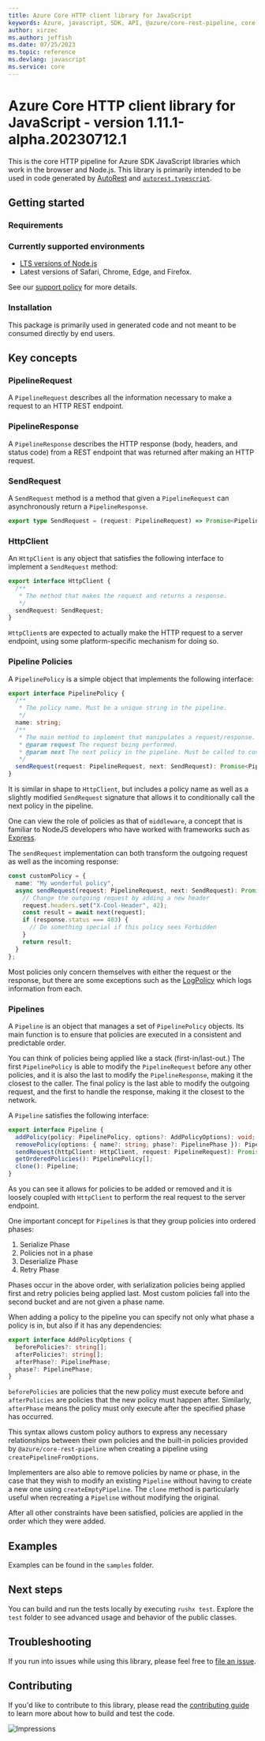 ```yaml
---
title: Azure Core HTTP client library for JavaScript
keywords: Azure, javascript, SDK, API, @azure/core-rest-pipeline, core
author: xirzec
ms.author: jeffish
ms.date: 07/25/2023
ms.topic: reference
ms.devlang: javascript
ms.service: core
---
```

# Azure Core HTTP client library for JavaScript - version 1.11.1-alpha.20230712.1 


This is the core HTTP pipeline for Azure SDK JavaScript libraries which work in the browser and Node.js. This library is primarily intended to be used in code generated by [AutoRest](https://github.com/Azure/Autorest) and [`autorest.typescript`](https://github.com/Azure/autorest.typescript).

## Getting started

### Requirements

### Currently supported environments

- [LTS versions of Node.js](https://github.com/nodejs/release#release-schedule)
- Latest versions of Safari, Chrome, Edge, and Firefox.

See our [support policy](https://github.com/Azure/azure-sdk-for-js/blob/main/SUPPORT.md) for more details.

### Installation

This package is primarily used in generated code and not meant to be consumed directly by end users.

## Key concepts

### PipelineRequest

A `PipelineRequest` describes all the information necessary to make a request to an HTTP REST endpoint.

### PipelineResponse

A `PipelineResponse` describes the HTTP response (body, headers, and status code) from a REST endpoint that was returned after making an HTTP request.

### SendRequest

A `SendRequest` method is a method that given a `PipelineRequest` can asynchronously return a `PipelineResponse`.

```ts
export type SendRequest = (request: PipelineRequest) => Promise<PipelineResponse>;
```

### HttpClient

An `HttpClient` is any object that satisfies the following interface to implement a `SendRequest` method:

```ts
export interface HttpClient {
  /**
   * The method that makes the request and returns a response.
   */
  sendRequest: SendRequest;
}
```

`HttpClient`s are expected to actually make the HTTP request to a server endpoint, using some platform-specific mechanism for doing so.

### Pipeline Policies

A `PipelinePolicy` is a simple object that implements the following interface:

```ts
export interface PipelinePolicy {
  /**
   * The policy name. Must be a unique string in the pipeline.
   */
  name: string;
  /**
   * The main method to implement that manipulates a request/response.
   * @param request The request being performed.
   * @param next The next policy in the pipeline. Must be called to continue the pipeline.
   */
  sendRequest(request: PipelineRequest, next: SendRequest): Promise<PipelineResponse>;
}
```

It is similar in shape to `HttpClient`, but includes a policy name as well as a slightly modified `SendRequest` signature that allows it to conditionally call the next policy in the pipeline.

One can view the role of policies as that of `middleware`, a concept that is familiar to NodeJS developers who have worked with frameworks such as [Express](https://expressjs.com/).

The `sendRequest` implementation can both transform the outgoing request as well as the incoming response:

```ts
const customPolicy = {
  name: "My wonderful policy",
  async sendRequest(request: PipelineRequest, next: SendRequest): Promise<PipelineResponse> {
    // Change the outgoing request by adding a new header
    request.headers.set("X-Cool-Header", 42);
    const result = await next(request);
    if (response.status === 403) {
      // Do something special if this policy sees Forbidden
    }
    return result;
  }
};
```

Most policies only concern themselves with either the request or the response, but there are some exceptions such as the [LogPolicy](https://github.com/Azure/azure-sdk-for-js/blob/main/sdk/core/core-rest-pipeline/src/policies/logPolicy.ts) which logs information from each.

### Pipelines

A `Pipeline` is an object that manages a set of `PipelinePolicy` objects. Its main function is to ensure that policies are executed in a consistent and predictable order.

You can think of policies being applied like a stack (first-in/last-out.) The first `PipelinePolicy` is able to modify the `PipelineRequest` before any other policies, and it is also the last to modify the `PipelineResponse`, making it the closest to the caller. The final policy is the last able to modify the outgoing request, and the first to handle the response, making it the closest to the network.

A `Pipeline` satisfies the following interface:

```ts
export interface Pipeline {
  addPolicy(policy: PipelinePolicy, options?: AddPolicyOptions): void;
  removePolicy(options: { name?: string; phase?: PipelinePhase }): PipelinePolicy[];
  sendRequest(httpClient: HttpClient, request: PipelineRequest): Promise<PipelineResponse>;
  getOrderedPolicies(): PipelinePolicy[];
  clone(): Pipeline;
}
```

As you can see it allows for policies to be added or removed and it is loosely coupled with `HttpClient` to perform the real request to the server endpoint.

One important concept for `Pipeline`s is that they group policies into ordered phases:

1. Serialize Phase
2. Policies not in a phase
3. Deserialize Phase
4. Retry Phase

Phases occur in the above order, with serialization policies being applied first and retry policies being applied last. Most custom policies fall into the second bucket and are not given a phase name.

When adding a policy to the pipeline you can specify not only what phase a policy is in, but also if it has any dependencies:

```ts
export interface AddPolicyOptions {
  beforePolicies?: string[];
  afterPolicies?: string[];
  afterPhase?: PipelinePhase;
  phase?: PipelinePhase;
}
```

`beforePolicies` are policies that the new policy must execute before and `afterPolicies` are policies that the new policy must happen after. Similarly, `afterPhase` means the policy must only execute after the specified phase has occurred.

This syntax allows custom policy authors to express any necessary relationships between their own policies and the built-in policies provided by `@azure/core-rest-pipeline` when creating a pipeline using `createPipelineFromOptions`.

Implementers are also able to remove policies by name or phase, in the case that they wish to modify an existing `Pipeline` without having to create a new one using `createEmptyPipeline`. The `clone` method is particularly useful when recreating a `Pipeline` without modifying the original.

After all other constraints have been satisfied, policies are applied in the order which they were added.

## Examples

Examples can be found in the `samples` folder.

## Next steps

You can build and run the tests locally by executing `rushx test`. Explore the `test` folder to see advanced usage and behavior of the public classes.

## Troubleshooting

If you run into issues while using this library, please feel free to [file an issue](https://github.com/Azure/azure-sdk-for-js/issues/new).

## Contributing

If you'd like to contribute to this library, please read the [contributing guide](https://github.com/Azure/azure-sdk-for-js/blob/main/CONTRIBUTING.md) to learn more about how to build and test the code.

![Impressions](https://azure-sdk-impressions.azurewebsites.net/api/impressions/azure-sdk-for-js%2Fsdk%2Fcore%2Fcore-rest-pipeline%2FREADME.png)

